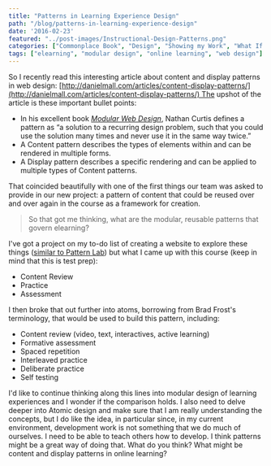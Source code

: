 ```yaml
---
title: "Patterns in Learning Experience Design"
path: "/blog/patterns-in-learning-experience-design"
date: '2016-02-23'
featured: "../post-images/Instructional-Design-Patterns.png"
categories: ["Commonplace Book", "Design", "Showing my Work", "What If Ideas"]
tags: ["elearning", "modular design", "online learning", "web design"]
---
```


So I recently read this interesting article about content and display patterns in web design: [http://danielmall.com/articles/content-display-patterns/](http://danielmall.com/articles/content-display-patterns/) The upshot of the article is these important bullet points:

*   In his excellent book [<cite>Modular Web Design</cite>](http://amzn.to/1S26ppX), Nathan Curtis defines a pattern as “a solution to a recurring design problem, such that you could use the solution many times and never use it in the same way twice.”
*   A Content pattern describes the types of elements within and can be rendered in multiple forms.
*   A Display pattern describes a specific rendering and can be applied to multiple types of Content patterns.

That coincided beautifully with one of the first things our team was asked to provide in our new project: a pattern of content that could be reused over and over again in the course as a framework for creation.

> So that got me thinking, what are the modular, reusable patterns that govern elearning?

I've got a project on my to-do list of creating a website to explore these things ([similar to Pattern Lab](http://patternlab.io/about.html)) but what I came up with this course (keep in mind that this is test prep):

*   Content Review
*   Practice
*   Assessment

I then broke that out further into atoms, borrowing from Brad Frost's terminology, that would be used to build this pattern, including:

*   Content review (video, text, interactives, active learning)
*   Formative assessment
*   Spaced repetition
*   Interleaved practice
*   Deliberate practice
*   Self testing

I'd like to continue thinking along this lines into modular design of learning experiences and I wonder if the comparison holds. I also need to delve deeper into Atomic design and make sure that I am really understanding the concepts, but I do like the idea, in particular since, in my current environment, development work is not something that we do much of ourselves. I need to be able to teach others how to develop. I think patterns might be a great way of doing that. What do you think? What might be content and display patterns in online learning?
